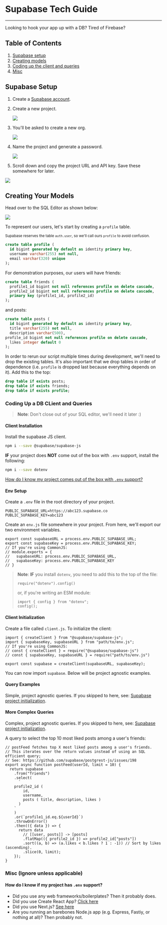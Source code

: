 # Supabase Tech Guide

---

Looking to hook your app up with a DB? Tired of Firebase?

## Table of Contents

1. [Supabase setup](#supabase-setup)
2. [Creating models](#creating-your-models)
3. [Coding up the client and queries](#coding-up-a-db-client)
4. [Misc](#misc-ignore-unless-applicable)

## Supabase Setup

1. Create a [Supabase account](https://app.supabase.com/sign-up).
2. Create a new project.

   ![](./screenshots/new-project-btn.png)

3. You'll be asked to create a new org.

   ![](./screenshots/create-new-org.png)

4. Name the project and generate a password.

   ![](./screenshots/create-new-project.png)

5. Scroll down and copy the project URL and API key. Save these somewhere for later.

![](./screenshots/copy-envs.png)

## Creating Your Models

Head over to the SQL Editor as shown below:

![](./screenshots/sql-editor-click.png)

To represent our users, let's start by creating a `profile` table.

<small>Supabase reserves the table `auth.user`, so we'll call ours `profile` to avoid confusion.</small>

```SQL
create table profile (
  id bigint generated by default as identity primary key,
  username varchar(255) not null,
  email varchar(320) unique
);
```

For demonstration purposes, our users will have friends:

```SQL
create table friends (
  profile1_id bigint not null references profile on delete cascade,
  profile2_id bigint not null references profile on delete cascade,
  primary key (profile1_id, profile2_id)
);
```

and posts:

```SQL
create table posts (
  id bigint generated by default as identity primary key,
  title varchar(255) not null,
  description varchar(500),
profile_id bigint not null references profile on delete cascade,
  likes integer default 0
);
```

In order to rerun our script multiple times during development, we'll need to drop the existing tables. It's also important that we drop tables in order of dependence (i.e. `profile` is dropped last because everything depends on it). Add this to the top:

```SQL
drop table if exists posts;
drop table if exists friends;
drop table if exists profile;
```

### Coding Up a DB CLient and Queries

> **Note**: Don't close out of your SQL editor, we'll need it later :)

#### Client Installation

Install the supabase JS client.

```bash
npm i --save @supabase/supabase-js
```

**IF** your project does **NOT** come out of the box with `.env` support, install the following:

```bash
npm i --save dotenv
```

[How do I know my project comes out of the box with `.env` support?](#how-do-i-know-if-my-project-has-env-support)

#### Env Setup

Create a `.env` file in the root directory of your project.

```.env
PUBLIC_SUPABASE_URL=https://abc123.supabase.co
PUBLIC_SUPABASE_KEY=abc123
```

Create an `env.js` file somewhere in your project. From here, we'll export our two environment variables.

```JS
export const supabaseURL = process.env.PUBLIC_SUPABASE_URL;
export const supabaseKey = process.env.PUBLIC_SUPABASE_KEY;
// If you're using CommonJS:
// module.exports = {
//   supabaseURL: process.env.PUBLIC_SUPABASE_URL,
//   supabaseKey: process.env.PUBLIC_SUPABASE_KEY
// }
```

> **Note**: **IF** you install `dotenv`, you need to add this to the top of the file:
>
> ```JS
> require("dotenv").config()
> ```
>
> or, if you're writing an ESM module:
>
> ```JS
> import { config } from "dotenv";
> config();
> ```

#### Client Initialization

Create a file called `client.js`. To initialize the client:

```JS
import { createClient } from "@supabase/supabase-js";
import { supabaseKey, supabaseURL } from "path/to/env.js";
// If you're using CommonJS:
// const { createClient } = require("@supabase/supabase-js")
// const { supabaseKey, supabaseURL } = require("path/to/env.js")

export const supabase = createClient(supabaseURL, supabaseKey);
```

You can now import `supabase`. Below will be project agnostic examples.

#### Query Examples

Simple, project agnostic queries. If you skipped to here, see: [Supabase project initialization](https://supabase.com/docs/reference/javascript/initializing).

#### More Complex Queries

Complex, project agnostic queries. If you skipped to here, see: [Supabase project initialization](https://supabase.com/docs/reference/javascript/initializing).

A query to select the top 10 most liked posts among a user's friends:

```JS
// postFeed fetches top X most liked posts among a user's friends.
// This iterates over the return values instead of using an SQL efficient query;
// See: https://github.com/supabase/postgrest-js/issues/198
export async function postFeed(userId, limit = 10) {
  return supabase
    .from("friends")
    .select(
      `
    profile2_id (
        id,
        username,
        posts ( title, description, likes )
      )
    `
    )
    .or(`profile1_id.eq.${userId}`)
    .throwOnError()
    .then(({ data }) => {
      return data
        // [[user, posts]] -> [posts]
        .flatMap(({ profile2_id }) => profile2_id["posts"])
        .sort((a, b) => (a.likes < b.likes ? 1 : -1)) // Sort by likes (ascending).
        .slice(0, limit);
    });
}
```

### Misc (Ignore unless applicable)

#### How do I know if my project has `.env` support?

- Did you use any web frameworks/boilerplates? Then it probably does.
- Did you use Create React App? [Click here](https://create-react-app.dev/docs/adding-custom-environment-variables/#adding-development-environment-variables-in-env)
- Did you use Next.js? [See here](https://nextjs.org/docs/pages/building-your-application/configuring/environment-variables)
- Are you running an barebones Node.js app (e.g. Express, Fastiy, or nothing at all)? Then probably not.
